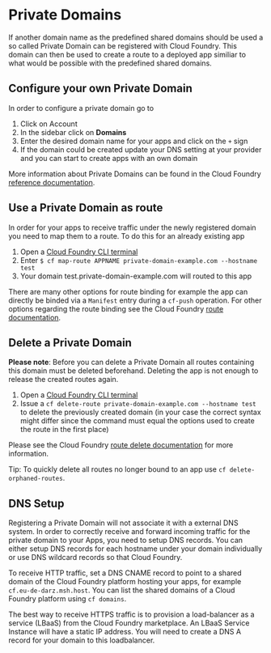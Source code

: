 # Private Domains

If another domain name as the predefined shared domains should be used a so called Private Domain can be registered with Cloud Foundry. This domain can then be used to create a route to a deployed app similiar to what would be possible with the predefined shared domains.

## Configure your own Private Domain

In order to configure a private domain go to

1. Click on Account
2. In the sidebar click on **Domains**
3. Enter the desired domain name for your apps and click on the `+` sign
4. If the domain could be created update your DNS setting at your provider and you can start to create apps with an own domain

More information about Private Domains can be found in the Cloud Foundry [reference documentation](https://docs.cloudfoundry.org/devguide/deploy-apps/routes-domains.html#private-domains).

## Use a Private Domain as route

In order for your apps to receive traffic under the newly registered domain you need to map them to a route. To do this for an already existing app

1. Open a [Cloud Foundry CLI terminal](cloud-foundry-cli-access.md)
2. Enter `$ cf map-route APPNAME private-domain-example.com --hostname test`
3. Your domain test.private-domain-example.com will routed to this app

There are many other options for route binding for example the app can directly be binded via a `Manifest` entry during a `cf-push` operation. For other options regarding the route binding see the Cloud Foundry [route documentation](https://docs.cloudfoundry.org/devguide/deploy-apps/routes-domains.html#map-route).


## Delete a Private Domain

**Please note**: Before you can delete a Private Domain all routes containing this domain must be deleted beforehand. Deleting the app is not enough to release the created routes again. 

1. Open a [Cloud Foundry CLI terminal](cloud-foundry-cli-access.md)
2. Issue a `cf delete-route private-domain-example.com --hostname test` to delete the previously created domain (in your case the correct syntax might differ since the command must equal the options used to create the route in the first place)

Please see the Cloud Foundry [route delete documentation](https://docs.cloudfoundry.org/devguide/deploy-apps/routes-domains.html#delete-route) for more information.

Tip: To quickly delete all routes no longer bound to an app use `cf delete-orphaned-routes`.

## DNS Setup

Registering a Private Domain will not associate it with a external DNS system. In order to correctly receive and forward incoming traffic for the private domain to your Apps, you need to setup DNS records. You can either setup DNS records for each hostname under your domain individually or use DNS wildcard records so that Cloud Foundry.

To receive HTTP traffic, set a DNS CNAME record to point to a shared domain of the Cloud Foundry platform hosting your apps, for example `cf.eu-de-darz.msh.host`. You can list the shared domains of a Cloud Foundry platform using `cf domains`.

The best way to receive HTTPS traffic is to provision a load-balancer as a service (LBaaS) from the Cloud Foundry marketplace. An LBaaS Service Instance will have a static IP address. You will need to create a DNS A record for your domain to this loadbalancer.